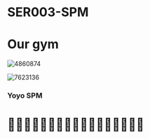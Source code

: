 # SER003-SPM

# Our gym

![4860874](https://user-images.githubusercontent.com/89182652/184527218-cd098f8b-2c0a-49bb-a0ca-fb707309f591.png)

![7623136](https://user-images.githubusercontent.com/89182652/184527165-3b20a2df-7af0-47cf-8d58-5f97f7644f91.png)

### Yoyo SPM ###

# 💪💪💪💪💪💪💪💪💪💪💪💪💪💪💪💪💪
